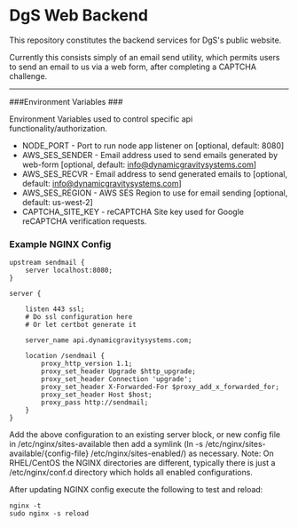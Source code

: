 DgS Web Backend
===============

This repository constitutes the backend services for DgS's public website.

Currently this consists simply of an email send utility, which permits users to send
an email to us via a web form, after completing a CAPTCHA challenge.

---

###Environment Variables ###

Environment Variables used to control specific api functionality/authorization.

- NODE_PORT - Port to run node app listener on [optional, default: 8080]
- AWS_SES_SENDER - Email address used to send emails generated by web-form [optional, default: info@dynamicgravitysystems.com]
- AWS_SES_RECVR - Email address to send generated emails to [optional, default: info@dynamicgravitysystems.com]
- AWS_SES_REGION - AWS SES Region to use for email sending [optional, default: us-west-2]
- CAPTCHA_SITE_KEY - reCAPTCHA Site key used for Google reCAPTCHA verification requests.


### Example NGINX Config ###

```text
upstream sendmail {
    server localhost:8080;
}

server {

    listen 443 ssl;
    # Do ssl configuration here
    # Or let certbot generate it
    
    server_name api.dynamicgravitysystems.com;
    
    location /sendmail {
        proxy_http_version 1.1;
        proxy_set_header Upgrade $http_upgrade;
        proxy_set_header Connection 'upgrade';
        proxy_set_header X-Forwarded-For $proxy_add_x_forwarded_for;
        proxy_set_header Host $host;
        proxy_pass http://sendmail;
    }
}
```

Add the above configuration to an existing server block, or new config file in /etc/nginx/sites-available then add a symlink
(ln -s /etc/nginx/sites-available/{config-file} /etc/nginx/sites-enabled/) as necessary.
Note: On RHEL/CentOS the NGINX directories are different, typically there is just a /etc/nginx/conf.d directory which holds all
enabled configurations.

After updating NGINX config execute the following to test and reload:
```
nginx -t
sudo nginx -s reload
```